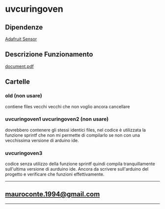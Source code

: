 # uvcuringoven

## Dipendenze
[Adafruit Sensor](https://github.com/adafruit/Adafruit_Sensor)

## Descrizione Funzionamento
[document.pdf](https://github.com/GoldMyr1994/uvcuringoven/blob/master/doc/document.pdf)


## Cartelle

### old (non usare)
contiene files vecchi vecchi che non voglio ancora cancellare

### uvcuringoven1 uvcuringoven2 (non usare)
dovrebbero contenere gli stessi identici files, nel codice è utilizzata la funzione sprintf che non mi permette di compilarlo se non con una vecchissima versione di arduino ide.

### uvcuringoven3
codice senza utilizzo della funzione sprintf quindi compila tranquillamente sull'ultima versione di aurduino ide. Ancora da scrivere sull'arduino del progetto e verificare che funzioni effettivamente. 


---
## mauroconte.1994@gmail.com
---